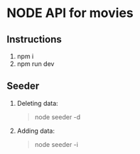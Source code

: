 # NODE API for movies

## Instructions

1. npm i
2. npm run dev

## Seeder

1. Deleting data:
   > node seeder -d
2. Adding data:
   > node seeder -i
